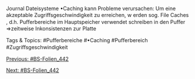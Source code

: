 Journal Dateisysteme
•Caching kann Probleme verursachen:
Um eine akzeptable Zugriﬀsgeschwindigkeit zu erreichen, w erden sog. File Caches , d.h. Puﬀerbereiche
im Hauptspeicher verwendet
schreiben in den Puﬀer ⇒zeitweise Inkonsistenzen zur Platte

   Tags & Topics:
   #Puﬀerbereiche
   #•Caching
   #Puﬀerbereich
   #Zugriﬀsgeschwindigkeit

[Previous: #BS-Folien_442](BS-Folien_442.md)

[Next: #BS-Folien_442](BS-Folien_442.md)